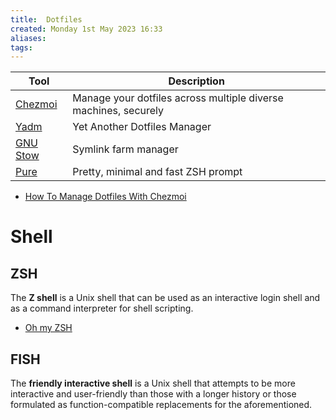 ```yaml
---
title:  Dotfiles
created: Monday 1st May 2023 16:33
aliases: 
tags: 
---
```


| Tool                                           | Description                                                     |
| ---------------------------------------------- | --------------------------------------------------------------- |
| [Chezmoi](https://www.chezmoi.io/)             | Manage your dotfiles across multiple diverse machines, securely |
| [Yadm](https://yadm.io/)                       | Yet Another Dotfiles Manager                                    |
| [GNU Stow](https://www.gnu.org/software/stow/) | Symlink farm manager                                            |
|[Pure](https://github.com/sindresorhus/pure)|Pretty, minimal and fast ZSH prompt|

- [How To Manage Dotfiles With Chezmoi](https://jerrynsh.com/how-to-manage-dotfiles-with-chezmoi/)

# Shell

## ZSH

The **Z shell** is a Unix shell that can be used as an interactive login shell and as a command interpreter for shell scripting.

- [Oh my ZSH](https://ohmyz.sh/)

## FISH

The **friendly interactive shell** is a Unix shell that attempts to be more interactive and user-friendly than those with a longer history or those formulated as function-compatible replacements for the aforementioned.